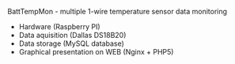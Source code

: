 BattTempMon - multiple 1-wire temperature sensor data monitoring

- Hardware (Raspberry PI)
- Data aquisition (Dallas DS18B20)
- Data storage (MySQL database)
- Graphical presentation on WEB (Nginx + PHP5)
